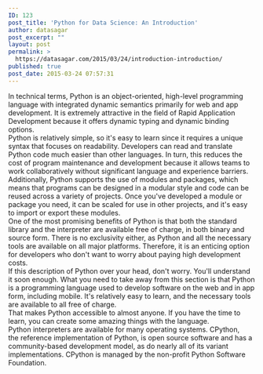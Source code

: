```yaml
---
ID: 123
post_title: 'Python for Data Science: An Introduction'
author: datasagar
post_excerpt: ""
layout: post
permalink: >
  https://datasagar.com/2015/03/24/introduction-introduction/
published: true
post_date: 2015-03-24 07:57:31
---
```

<div>In technical terms, Python is an object-oriented, high-level programming language with integrated dynamic semantics primarily for web and app development. It is extremely attractive in the field of Rapid Application Development because it offers dynamic typing and dynamic binding options.</div>
<div></div>
<div>Python is relatively simple, so it's easy to learn since it requires a unique syntax that focuses on readability. Developers can read and translate Python code much easier than other languages. In turn, this reduces the cost of program maintenance and development because it allows teams to work collaboratively without significant language and experience barriers.</div>
<div></div>
<div>Additionally, Python supports the use of modules and packages, which means that programs can be designed in a modular style and code can be reused across a variety of projects. Once you've developed a module or package you need, it can be scaled for use in other projects, and it's easy to import or export these modules.</div>
<div></div>
<div>One of the most promising benefits of Python is that both the standard library and the interpreter are available free of charge, in both binary and source form. There is no exclusivity either, as Python and all the necessary tools are available on all major platforms. Therefore, it is an enticing option for developers who don't want to worry about paying high development costs.</div>
<div></div>
<div>If this description of Python over your head, don't worry. You'll understand it soon enough. What you need to take away from this section is that Python is a programming language used to develop software on the web and in app form, including mobile. It's relatively easy to learn, and the necessary tools are available to all free of charge.</div>
<div></div>
<div>That makes Python accessible to almost anyone. If you have the time to learn, you can create some amazing things with the language.</div>
<div></div>
Python interpreters are available for many operating systems. CPython, the reference implementation of Python, is open source software and has a community-based development model, as do nearly all of its variant implementations. CPython is managed by the non-profit Python Software Foundation.